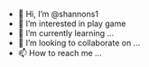 - 👋 Hi, I’m @shannons1
- 👀 I’m interested in play game
- 🌱 I’m currently learning ...
- 💞️ I’m looking to collaborate on ...
- 📫 How to reach me ...

<!---
shannons1/shannons1 is a ✨ special ✨ repository because its `README.md` (this file) appears on your GitHub profile.
You can click the Preview link to take a look at your changes.
--->
